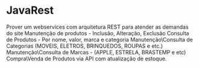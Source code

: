 # JavaRest
Prover um webservices com arquitetura REST para atender as demandas do site
Manutenção de produtos - Inclusão, Alteração, Exclusão
Consulta de Produtos - Por nome, valor, marca e categoria
Manutenção\Consulta de Categorias (MOVEIS, ELETROS, BRINQUEDOS, ROUPAS e etc.)
Manutenção\Consulta de Marcas - (APPLE, ESTRELA, BRASTEMP e etc)
Compra\Venda de Produtos via API com atualização de estoque.
